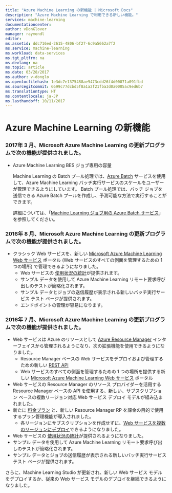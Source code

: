 ```yaml
---
title: "Azure Machine Learning の新機能 | Microsoft Docs"
description: "Azure Machine Learning で利用できる新しい機能。"
services: machine-learning
documentationcenter: 
author: vDonGlover
manager: raymondl
editor: 
ms.assetid: ddc716ed-2615-4806-bf27-6c9a5662a7f2
ms.service: machine-learning
ms.workload: data-services
ms.tgt_pltfrm: na
ms.devlang: na
ms.topic: article
ms.date: 03/28/2017
ms.author: v-donglo
ms.openlocfilehash: 1e3dc7e1375488ae9473cdd26f4d00871a091fbd
ms.sourcegitcommit: 6699c77dcbd5f8a1a2f21fba3d0a0005ac9ed6b7
ms.translationtype: HT
ms.contentlocale: ja-JP
ms.lasthandoff: 10/11/2017
---
```

# <a name="whats-new-in-azure-machine-learning"></a>Azure Machine Learning の新機能

### <a name="the-march-2017-release-of-microsoft-azure-machine-learning-updates-provides-the-following-feature"></a>2017年 3 月、Microsoft Azure Machine Learning の更新プログラムで次の機能が提供されました。



* Azure Machine Learning BES ジョブ専用の容量

    Machine Learning の Batch プール処理では、[Azure Batch](../../batch/batch-technical-overview.md) サービスを使用して、Azure Machine Learning バッチ実行サービスのスケールをユーザーが管理できるようにしています。 Batch プール処理では、バッチ ジョブを送信できる Azure Batch プールを作成し、予測可能な方法で実行することができます。

    詳細については、「[Machine Learning ジョブ用の Azure Batch サービス](dedicated-capacity-for-bes-jobs.md)」を参照してください。


### <a name="the-august-2016-release-of-microsoft-azure-machine-learning-updates-provide-the-following-features"></a>2016年 8 月、Microsoft Azure Machine Learning の更新プログラムで次の機能が提供されました。
* クラシック Web サービスを、新しい [Microsoft Azure Machine Learning Web サービス](https://services.azureml.net/) ポータル (Web サービスのすべての側面を管理するための 1 つの場所) で管理できるようになりました。    
  * Web サービスの [使用状況の統計](manage-new-webservice.md)が提供されます。
  * サンプル データを使用して Azure Machine Learning リモート要求呼び出しのテストが簡略化されます。
  * サンプル データとジョブの送信履歴が表示される新しいバッチ実行サービス テスト ページが提供されます。
  * エンドポイントの管理が容易になります。

### <a name="the-july-2016-release-of-microsoft-azure-machine-learning-updates-provide-the-following-features"></a>2016年 7 月、Microsoft Azure Machine Learning の更新プログラムで次の機能が提供されました。
* Web サービスは Azure のリソースとして [Azure Resource Manager](../../azure-resource-manager/resource-group-overview.md) インターフェイスから管理されるようになり、次の拡張機能を使用できるようになりました。
  * Resource Manager ベースの Web サービスをデプロイおよび管理するための新しい [REST API](https://msdn.microsoft.com/library/azure/Dn950030.aspx)
  * Web サービスのすべての側面を管理するための 1 つの場所を提供する新しい [Microsoft Azure Machine Learning Web サービス](https://services.azureml.net/) ポータル
* Web サービスの Resource Manager のリソース プロバイダーを活用する Resource Manager ベースの API を使用する、新しい、サブスクリプション ベースの複数リージョン対応 Web サービス デプロイ モデルが組み込まれました。
* 新たに [料金プラン](https://azure.microsoft.com/pricing/details/machine-learning/) と、新しい Resource Manager RP を課金の目的で使用するプラン管理機能が導入されました。
  * 各リージョンにサブスクリプションを作成せずに、[Web サービスを複数のリージョンにデプロイ](how-to-deploy-to-multiple-regions.md)できるようになりました。
* Web サービスの [使用状況の統計](manage-new-webservice.md)が提供されるようになりました。
* サンプル データを使用して Azure Machine Learning リモート要求呼び出しのテストが簡略化されます。
* サンプル データとジョブの送信履歴が表示される新しいバッチ実行サービス テスト ページが提供されます。

さらに、Machine Learning Studio が更新され、新しい Web サービス モデルをデプロイするか、従来の Web サービス モデルのデプロイを継続できるようになりました。 

